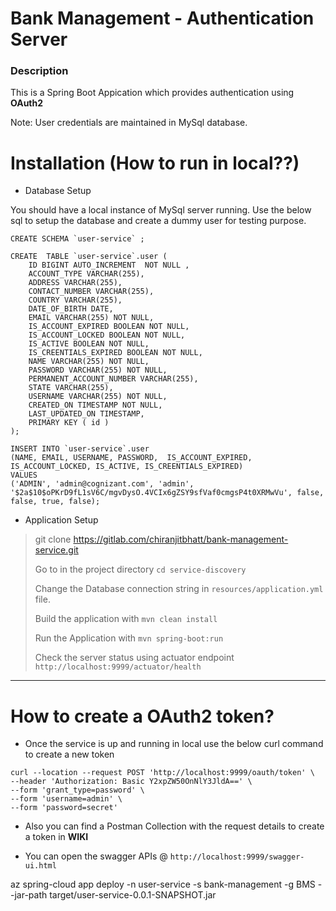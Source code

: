 # Bank Management - Authentication Server

### Description

This is a Spring Boot Appication which provides authentication using **OAuth2** 

Note: User credentials are maintained in MySql database.

# Installation (How to run in local??)

* Database Setup

You should have a local instance of MySql server running. Use the below sql to setup the database and create a dummy user for testing purpose.

```
CREATE SCHEMA `user-service` ;

CREATE  TABLE `user-service`.user (
    ID BIGINT AUTO_INCREMENT  NOT NULL ,
    ACCOUNT_TYPE VARCHAR(255),
    ADDRESS VARCHAR(255),
    CONTACT_NUMBER VARCHAR(255),
    COUNTRY VARCHAR(255),
    DATE_OF_BIRTH DATE,
    EMAIL VARCHAR(255) NOT NULL,
    IS_ACCOUNT_EXPIRED BOOLEAN NOT NULL,
    IS_ACCOUNT_LOCKED BOOLEAN NOT NULL,
    IS_ACTIVE BOOLEAN NOT NULL,
    IS_CREENTIALS_EXPIRED BOOLEAN NOT NULL,
    NAME VARCHAR(255) NOT NULL,
    PASSWORD VARCHAR(255) NOT NULL,
    PERMANENT_ACCOUNT_NUMBER VARCHAR(255),
    STATE VARCHAR(255),
    USERNAME VARCHAR(255) NOT NULL,
    CREATED_ON TIMESTAMP NOT NULL,
    LAST_UPDATED_ON TIMESTAMP,
    PRIMARY KEY ( id )
);

INSERT INTO `user-service`.user 
(NAME, EMAIL, USERNAME, PASSWORD,  IS_ACCOUNT_EXPIRED, IS_ACCOUNT_LOCKED, IS_ACTIVE, IS_CREENTIALS_EXPIRED) 
VALUES 
('ADMIN', 'admin@cognizant.com', 'admin', '$2a$10$oPKrD9fL1sV6C/mgvDysO.4VCIx6gZSY9sfVaf0cmgsP4t0XRMwVu', false, false, true, false);
```


* Application Setup

> git clone https://gitlab.com/chiranjitbhatt/bank-management-service.git
>
> Go to in the project directory `cd service-discovery`
>
> Change the Database connection string in `resources/application.yml` file.
>
> Build the application with `mvn clean install`
>
> Run the Application with `mvn spring-boot:run`
>
> Check the server status using actuator endpoint `http://localhost:9999/actuator/health`
--------------------------
 
# How to create a OAuth2 token?

* Once the service is up and running in local use the below curl command to create a new token

```
curl --location --request POST 'http://localhost:9999/oauth/token' \
--header 'Authorization: Basic Y2xpZW50OnNlY3JldA==' \
--form 'grant_type=password' \
--form 'username=admin' \
--form 'password=secret'
```
* Also you can find a Postman Collection with the request details to create a token in **WIKI**

* You can open the swagger APIs @ `http://localhost:9999/swagger-ui.html`


az spring-cloud app deploy -n user-service -s bank-management -g BMS --jar-path target/user-service-0.0.1-SNAPSHOT.jar